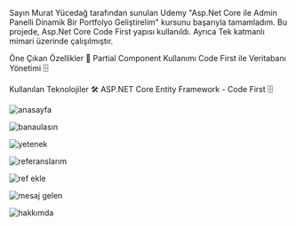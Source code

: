 Sayın Murat Yücedağ tarafından sunulan Udemy "Asp.Net Core ile Admin Panelli Dinamik Bir Portfolyo Geliştirelim" kursunu başarıyla tamamladım. 
Bu projede, Asp.Net Core Code First yapısı kullanıldı.
Ayrıca Tek katmanlı mimari üzerinde çalışılmıştır.

Öne Çıkan Özellikler 🚀
Partial Component Kullanımı
Code First ile Veritabanı Yönetimi 🗄️

Kullanılan Teknolojiler 🛠️
ASP.NET Core
Entity Framework - Code First 🗄️


![anasayfa](https://github.com/user-attachments/assets/8515b7e5-0d72-4183-9422-7cb2c7f6f6f6)

![banaulasın](https://github.com/user-attachments/assets/8c85bf55-b7f0-4163-ac05-56a4d06a5597)

![yetenek](https://github.com/user-attachments/assets/47793601-9e91-4ccb-9b2f-f84f3605a78b)

![referanslarım](https://github.com/user-attachments/assets/88539142-27ac-40e9-accd-979a6a4f3117)

![ref ekle](https://github.com/user-attachments/assets/aba1edab-347a-407c-99d3-434549ab0d8f)

![mesaj gelen](https://github.com/user-attachments/assets/012a80b5-2fbc-4ab6-b7e8-aaa0ce2e7bc2)

![hakkımda](https://github.com/user-attachments/assets/aaca60d1-4696-42f3-97bb-cca6996aff87)

